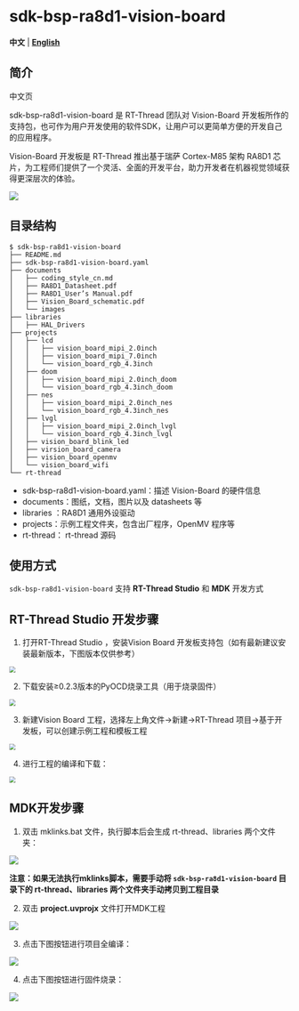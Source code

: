 # sdk-bsp-ra8d1-vision-board

**中文** | [**English**](./README.md)

## 简介

中文页

sdk-bsp-ra8d1-vision-board 是 RT-Thread 团队对 Vision-Board 开发板所作的支持包，也可作为用户开发使用的软件SDK，让用户可以更简单方便的开发自己的应用程序。

Vision-Board 开发板是 RT-Thread 推出基于瑞萨 Cortex-M85 架构 RA8D1 芯片，为工程师们提供了一个灵活、全面的开发平台，助力开发者在机器视觉领域获得更深层次的体验。

![](documents/images/big.png)

## 目录结构

```
$ sdk-bsp-ra8d1-vision-board
├── README.md
├── sdk-bsp-ra8d1-vision-board.yaml
├── documents
│   ├── coding_style_cn.md
│   ├── RA8D1_Datasheet.pdf
│   ├── RA8D1_User’s Manual.pdf
│   ├── Vision_Board_schematic.pdf
│   └── images
├── libraries
│   ├── HAL_Drivers
├── projects
│   ├── lcd
│   │   ├── vision_board_mipi_2.0inch
│   │   ├── vision_board_mipi_7.0inch
│   │   └── vision_board_rgb_4.3inch
│   ├── doom
│   │   ├── vision_board_mipi_2.0inch_doom
│   │   └── vision_board_rgb_4.3inch_doom
│   ├── nes
│   │   ├── vision_board_mipi_2.0inch_nes
│   │   └── vision_board_rgb_4.3inch_nes
│   ├── lvgl
│   │   ├── vision_board_mipi_2.0inch_lvgl
│   │   └── vision_board_rgb_4.3inch_lvgl
│   ├── vision_board_blink_led
│   ├── virsion_board_camera
│   ├── vision_board_openmv
│   └── vision_board_wifi
└── rt-thread
```

- sdk-bsp-ra8d1-vision-board.yaml：描述 Vision-Board 的硬件信息
- documents：图纸，文档，图片以及 datasheets 等
- libraries ：RA8D1 通用外设驱动
- projects：示例工程文件夹，包含出厂程序，OpenMV 程序等
- rt-thread： rt-thread 源码

## 使用方式

`sdk-bsp-ra8d1-vision-board` 支持 **RT-Thread Studio** 和 **MDK** 开发方式

## **RT-Thread Studio 开发步骤**

1. 打开RT-Thread Studio ，安装Vision Board 开发板支持包（如有最新建议安装最新版本，下图版本仅供参考）

<img src="documents/figures/studio1.png" style="zoom:70%;" />

2. 下载安装≥0.2.3版本的PyOCD烧录工具（用于烧录固件）

<img src="documents/figures/studio2.png" style="zoom:70%;" />

3. 新建Vision Board 工程，选择左上角文件->新建->RT-Thread 项目->基于开发板，可以创建示例工程和模板工程

<img src="documents/figures/studio3.png" style="zoom:70%;" />

4. 进行工程的编译和下载：

<img src="documents/figures/studio4.png" style="zoom:70%;" />

## MDK开发步骤

1. 双击 mklinks.bat 文件，执行脚本后会生成 rt-thread、libraries 两个文件夹：

![](documents/figures/mklinks.png)

**注意：如果无法执行mklinks脚本，需要手动将 `sdk-bsp-ra8d1-vision-board` 目录下的 rt-thread、libraries 两个文件夹手动拷贝到工程目录**

2. 双击 **project.uvprojx** 文件打开MDK工程

![](documents/figures/uvprojx.png)

3. 点击下图按钮进行项目全编译：

![](documents/figures/build.png)

4. 点击下图按钮进行固件烧录：

![](documents/figures/download.png)
